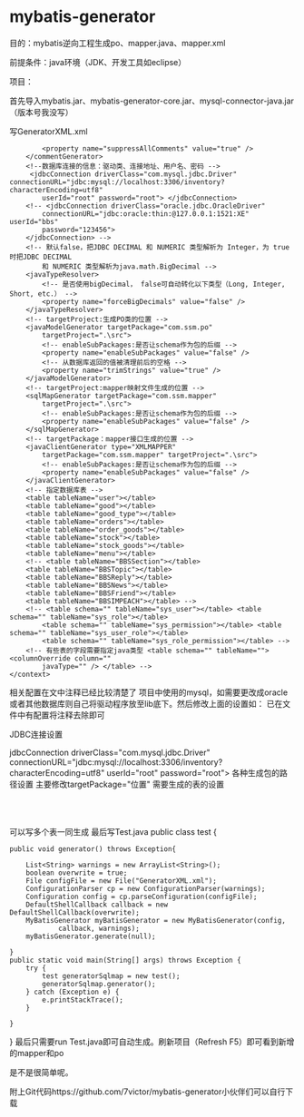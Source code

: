 # mybatis-generator
目的：mybatis逆向工程生成po、mapper.java、mapper.xml

前提条件：java环境（JDK、开发工具如eclipse）

项目：



首先导入mybatis.jar、mybatis-generator-core.jar、mysql-connector-java.jar（版本号我没写）

写GeneratorXML.xml

<?xml version="1.0" encoding="UTF-8"?>
<!DOCTYPE generatorConfiguration
  PUBLIC "-//mybatis.org//DTD MyBatis Generator Configuration 1.0//EN"
  "http://mybatis.org/dtd/mybatis-generator-config_1_0.dtd">
<generatorConfiguration>
	<context id="testTables" targetRuntime="MyBatis3">
		<commentGenerator>
			<!-- 是否去除自动生成的注释 true：是 ： false:否 -->


			<property name="suppressAllComments" value="true" />
		</commentGenerator>
		<!--数据库连接的信息：驱动类、连接地址、用户名、密码 -->
		 <jdbcConnection driverClass="com.mysql.jdbc.Driver" connectionURL="jdbc:mysql://localhost:3306/inventory?characterEncoding=utf8" 
			userId="root" password="root"> </jdbcConnection>
		<!-- <jdbcConnection driverClass="oracle.jdbc.OracleDriver"
			connectionURL="jdbc:oracle:thin:@127.0.0.1:1521:XE" userId="bbs"
			password="123456">
		</jdbcConnection> -->
		<!-- 默认false，把JDBC DECIMAL 和 NUMERIC 类型解析为 Integer，为 true时把JDBC DECIMAL 
			和 NUMERIC 类型解析为java.math.BigDecimal -->
		<javaTypeResolver>
			<!-- 是否使用bigDecimal， false可自动转化以下类型（Long, Integer, Short, etc.） -->
			<property name="forceBigDecimals" value="false" />
		</javaTypeResolver>
		<!-- targetProject:生成PO类的位置 -->
		<javaModelGenerator targetPackage="com.ssm.po"
			targetProject=".\src">
			<!-- enableSubPackages:是否让schema作为包的后缀 -->
			<property name="enableSubPackages" value="false" />
			<!-- 从数据库返回的值被清理前后的空格 -->
			<property name="trimStrings" value="true" />
		</javaModelGenerator>
		<!-- targetProject:mapper映射文件生成的位置 -->
		<sqlMapGenerator targetPackage="com.ssm.mapper"
			targetProject=".\src">
			<!-- enableSubPackages:是否让schema作为包的后缀 -->
			<property name="enableSubPackages" value="false" />
		</sqlMapGenerator>
		<!-- targetPackage：mapper接口生成的位置 -->
		<javaClientGenerator type="XMLMAPPER"
			targetPackage="com.ssm.mapper" targetProject=".\src">
			<!-- enableSubPackages:是否让schema作为包的后缀 -->
			<property name="enableSubPackages" value="false" />
		</javaClientGenerator>
		<!-- 指定数据库表 -->
		<table tableName="user"></table>
		<table tableName="good"></table>
		<table tableName="good_type"></table>
		<table tableName="orders"></table>
		<table tableName="order_goods"></table>
		<table tableName="stock"></table>
		<table tableName="stock_goods"></table>
		<table tableName="menu"></table>
		<!-- <table tableName="BBSSection"></table>
		<table tableName="BBSTopic"></table>
		<table tableName="BBSReply"></table>
		<table tableName="BBSNews"></table>
		<table tableName="BBSFriend"></table>
		<table tableName="BBSIMPEACH"></table> -->
		<!-- <table schema="" tableName="sys_user"></table> <table schema="" tableName="sys_role"></table> 
			<table schema="" tableName="sys_permission"></table> <table schema="" tableName="sys_user_role"></table> 
			<table schema="" tableName="sys_role_permission"></table> -->
		<!-- 有些表的字段需要指定java类型 <table schema="" tableName=""> <columnOverride column="" 
			javaType="" /> </table> -->
	</context>
</generatorConfiguration>
相关配置在文中注释已经比较清楚了
项目中使用的mysql，如需要更改成oracle或者其他数据库则自己将驱动程序放至lib底下。然后修改上面的设置如： 已在文件中有配置将注释去除即可

JDBC连接设置

jdbcConnection driverClass="com.mysql.jdbc.Driver" connectionURL="jdbc:mysql://localhost:3306/inventory?characterEncoding=utf8" 
		userId="root" password="root"> </jdbcConnection>
各种生成包的路径设置  主要修改targetPackage="位置"
	<javaModelGenerator targetPackage="com.ssm.po"
		targetProject=".\src">
		<!-- enableSubPackages:是否让schema作为包的后缀 -->
		<property name="enableSubPackages" value="false" />
		<!-- 从数据库返回的值被清理前后的空格 -->
		<property name="trimStrings" value="true" />
	</javaModelGenerator>
	<sqlMapGenerator targetPackage="com.ssm.mapper"
		targetProject=".\src">
		<!-- enableSubPackages:是否让schema作为包的后缀 -->
		<property name="enableSubPackages" value="false" />
	</sqlMapGenerator>
	<javaClientGenerator type="XMLMAPPER"
		targetPackage="com.ssm.mapper" targetProject=".\src">
		<!-- enableSubPackages:是否让schema作为包的后缀 -->
		<property name="enableSubPackages" value="false" />
	</javaClientGenerator>
需要生成的表的设置

<table tableName="表名1"></table>
<table tableName="表名2"></table>
<table tableName="表名3"></table>
可以写多个表一同生成
最后写Test.java
public class test {

	public void generator() throws Exception{

		List<String> warnings = new ArrayList<String>();
		boolean overwrite = true;
		File configFile = new File("GeneratorXML.xml"); 
		ConfigurationParser cp = new ConfigurationParser(warnings);
		Configuration config = cp.parseConfiguration(configFile);
		DefaultShellCallback callback = new DefaultShellCallback(overwrite);
		MyBatisGenerator myBatisGenerator = new MyBatisGenerator(config,
				callback, warnings);
		myBatisGenerator.generate(null);

	} 
	public static void main(String[] args) throws Exception {
		try {
			test generatorSqlmap = new test();
			generatorSqlmap.generator();
		} catch (Exception e) {
			e.printStackTrace();
		}
		
	}
}
最后只需要run Test.java即可自动生成。刷新项目（Refresh F5）即可看到新增的mapper和po

是不是很简单呢。

附上Git代码https://github.com/7victor/mybatis-generator小伙伴们可以自行下载
